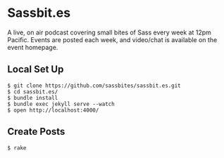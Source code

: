 # Sassbit.es

A live, on air podcast covering small bites of Sass every week at 12pm Pacific. Events are posted each week, and video/chat is available on the event homepage.

## Local Set Up

    $ git clone https://github.com/sassbites/sassbit.es.git
    $ cd sassbit.es/
    $ bundle install
    $ bundle exec jekyll serve --watch
    $ open http://localhost:4000/

## Create Posts

    $ rake
